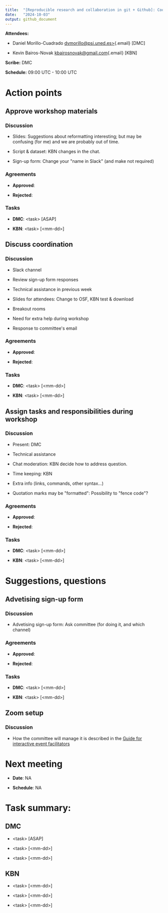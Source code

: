 ```yaml
---
title:  "[Reproducible research and collaboration in git + Github]: Coordination meeting"
date:   "2024-10-03"
output: github_document
---
```


**Attendees:**

-   Daniel Morillo-Cuadrado
    [dvmorillo\@psi.uned.es\>](mailto:dvmorillo@psi.uned.es){.email} [DMC]

-   Kevin Bairos-Novak
    [kbairosnovak\@gmail.com](mailto:kbairosnovak@gmail.com){.email} [KBN]

**Scribe:** DMC

**Schedule:** 09:00 UTC - 10:00 UTC

# Action points

## Approve workshop materials

### Discussion

-   Slides: Suggestions about reformatting interesting; but may be confusing
    (for me) and we are probably out of time.

-   Script & dataset: KBN changes in the chat.

-   Sign-up form: Change your "name in Slack" (and make not required)

### Agreements

-   **Approved**:

-   **Rejected**:

### Tasks

-   **DMC**: \<task\> [ASAP]

-   **KBN**: \<task\> [\<mm-dd\>]

## Discuss coordination

### Discussion

-   Slack channel

-   Review sign-up form responses

-   Technical assistance in previous week

-   Slides for attendees: Change to OSF, KBN test & download

-   Breakout rooms

-   Need for extra help during workshop

-   Response to committee's email

### Agreements

-   **Approved**:

-   **Rejected**:

### Tasks

-   **DMC**: \<task\> [\<mm-dd\>]

-   **KBN**: \<task\> [\<mm-dd\>]

## Assign tasks and responsibilities during workshop

### Discussion

-   Present: DMC

-   Technical assistance

-   Chat moderation: KBN decide how to address question.

-   Time keeping: KBN

-   Extra info (links, commands, other syntax...)

-   Quotation marks may be "formatted": Possibility to "fence code"?

### Agreements

-   **Approved**:

-   **Rejected**:

### Tasks

-   **DMC**: \<task\> [\<mm-dd\>]

-   **KBN**: \<task\> [\<mm-dd\>]

# Suggestions, questions

## Advetising sign-up form

### Discussion

-   Advetising sign-up form: Ask committee (for doing it, and which channel)

### Agreements

-   **Approved**:

-   **Rejected**:

### Tasks

-   **DMC**: \<task\> [\<mm-dd\>]

-   **KBN**: \<task\> [\<mm-dd\>]

## Zoom setup

### Discussion

-   How the committee will manage it is described in the [Guide for interactive
    event
    facilitators](https://unedo365-my.sharepoint.com/:w:/r/personal/dvmorillo_psi_uned_es/Documents/Documentaci%C3%B3n/SORTEE/2024%20Guide%20for%20SORTEE%20interactive%20event%20facilitators.docx?d=w7508c750465b4ed9bf4249f8f81af5c0&csf=1&web=1&e=Zm84D2)

# Next meeting

-   **Date**: NA

-   **Schedule**: NA

# **Task summary:**

## DMC

-   \<task\> [ASAP]

-   \<task\> [\<mm-dd\>]

-   \<task\> [\<mm-dd\>]

## KBN

-   \<task\> [\<mm-dd\>]

-   \<task\> [\<mm-dd\>]

-   \<task\> [\<mm-dd\>]

